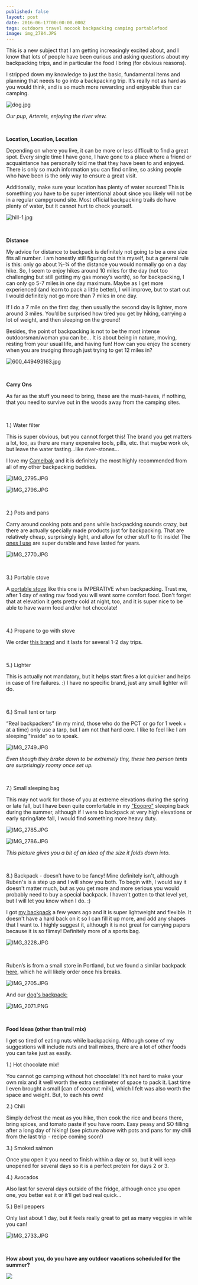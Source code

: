 ```yaml
---
published: false
layout: post
date: 2016-06-17T00:00:00.000Z
tags: outdoors travel nocook backpacking camping portablefood
image: img_2784.JPG
---
```

This is a new subject that I am getting increasingly excited about, and I know that lots of people have been curious and asking questions about my backpacking trips, and in particular the food I bring (for obvious reasons). 

I stripped down my knowledge to just the basic, fundamental items and planning that needs to go into a backpacking trip. It’s really not as hard as you would think, and is so much more rewarding and enjoyable than car camping. 



![dog.jpg](/content/dog.jpg)

*Our pup, Artemis, enjoying the river view.*

<br>

**Location, Location, Location**

Depending on where you live, it can be more or less difficult to find a great spot. Every single time I have gone, I have gone to a place where a friend or acquaintance has personally told me that they have been to and enjoyed. There is only so much information you can find online, so asking people who have been is the only way to ensure a great visit.

Additionally, make sure your location has plenty of water sources! This is something you have to be super intentional about since you likely will not be in a regular campground site. Most official backpacking trails do have plenty of water, but it cannot hurt to check yourself.



![hill-1.jpg](/content/hill-1.jpg)



<br>

**Distance**

My advice for distance to backpack is definitely not going to be a one size fits all number. I am honestly still figuring out this myself, but a general rule is this: only go about ½-¾ of the distance you would normally go on a day hike. So, I seem to enjoy hikes around 10 miles for the day (not too challenging but still getting my gas money’s worth), so for backpacking, I can only go 5-7 miles in one day maximum. Maybe as I get more experienced (and learn to pack a little better), I will improve, but to start out I would definitely not go more than 7 miles in one day. 

If I do a 7 mile on the first day, then usually the second day is lighter, more around 3 miles. You’d be surprised how tired you get by hiking, carrying a lot of weight, and then sleeping on the ground!

Besides, the point of backpacking is not to be the most intense outdoorsman/woman you can be… It is about being in nature, moving, resting from your usual life, and having fun! How can you enjoy the scenery when you are trudging through just trying to get 12 miles in?



![600_449493163.jpg](/content/600_449493163.jpg)



<br>

**Carry Ons**

As far as the stuff you need to bring, these are the must-haves, if nothing, that you need to survive out in the woods away from the camping sites.

<br>

1.) Water filter

This is super obvious, but you cannot forget this! The brand you get matters a lot, too, as there are many expensive tools, pills, etc. that maybe work ok, but leave the water tasting...like river-stones…

I love my [Camelbak](https://www.amazon.com/gp/product/B00YX7WK4K?ie=UTF8&tag=edib09-20&camp=1789&linkCode=xm2&creativeASIN=B00YX7WK4K) and it is definitely the most highly recommended from all of my other backpacking buddies.






![IMG_2795.JPG](/content/IMG_2795-JPG.jpg)



![IMG_2796.JPG](/content/IMG_2796-JPG.jpg)



<br>

2.) Pots and pans

Carry around cooking pots and pans while backpacking sounds crazy, but there are actually specially made products just for backpacking. That are relatively cheap, surprisingly light, and allow for other stuff to fit inside! The [ones I use](https://www.amazon.com/gp/product/B00FQZEYWE?ie=UTF8&tag=edib09-20&camp=1789&linkCode=xm2&creativeASIN=B00FQZEYWE) are super durable and have lasted for years.



![IMG_2770.JPG](/content/IMG_2770-JPG.jpg)



<br>

3.) Portable stove

A [portable stove](https://www.amazon.com/gp/product/B004U8CP88?ie=UTF8&tag=edib09-20&camp=1789&linkCode=xm2&creativeASIN=B004U8CP88) like this one is IMPERATIVE when backpacking. Trust me, after 1 day of eating raw food you will want some comfort food. Don't forget that at elevation it gets pretty cold at night, too, and it is super nice to be able to have warm food and/or hot chocolate! 

<br>

4.) Propane to go with stove

We order [this brand](https://www.amazon.com/gp/product/B001GCVJ4M?ie=UTF8&tag=edib09-20&camp=1789&linkCode=xm2&creativeASIN=B001GCVJ4M) and it lasts for several 1-2 day trips.

<br>

5.) Lighter

This is actually not mandatory, but it helps start fires a lot quicker and helps in case of fire failures. :) I have no specific brand, just any small lighter will do. 

<br>

6.) Small tent or tarp


“Real backpackers” (in my mind, those who do the PCT or go for 1 week + at a time) only use a tarp, but I am not that hard core. I like to feel like I am sleeping "inside" so to speak. 



![IMG_2749.JPG](/content/IMG_2749-JPG.jpg)

*Even though they brake down to be extremely tiny, these two person tents are surprisingly roomy once set up.*

<br>

7.) Small sleeping bag

This may not work for those of you at extreme elevations during the spring or late fall, but I have been quite comfortable in my ["Eoopro"](https://www.amazon.com/gp/product/B00SKDU554?ie=UTF8&tag=edib09-20&camp=1789&linkCode=xm2&creativeASIN=B00SKDU554) sleeping back during the summer, although if I were to backpack at very high elevations or early spring/late fall, I would find something more heavy duty.



![IMG_2785.JPG](/content/IMG_2785-JPG.jpg)



![IMG_2786.JPG](/content/IMG_2786-JPG.jpg)



*This picture gives you a bit of an idea of the size it folds down into.*
 

<br>

8.) Backpack - doesn’t have to be fancy! Mine definitely isn't, although Ruben's is a step up and I will show you both. To begin with, I would say it doesn't matter much, but as you get more and more serious you would probably need to buy a special backpack. I haven't gotten to that level yet, but I will let you know when I do. :)

I got [my backpack](https://www.amazon.com/gp/product/B00HU0DKEG?ie=UTF8&tag=edib09-20&camp=1789&linkCode=xm2&creativeASIN=B00HU0DKEG) a few years ago and it is super lightweight and flexible. It doesn't have a hard back on it so I can fill it up more, and add any shapes that I want to. I highly suggest it, although it is not great for carrying papers because it is so flimsy! Definitely more of a sports bag. 



![IMG_3228.JPG](/content/IMG_3228-JPG.jpg)

<br>


Ruben’s is from a small store in Portland, but we found a similar backpack [here](https://www.amazon.com/gp/product/B00SYFN0QE?ie=UTF8&tag=edib09-20&camp=1789&linkCode=xm2&creativeASIN=B00SYFN0QE), which he will likely order once his breaks. 



![IMG_2705.JPG](/content/IMG_2705-JPG.jpg)


And our [dog's backpack:](https://www.amazon.com/gp/product/B00MQGL712?ie=UTF8&tag=edib09-20&camp=1789&linkCode=xm2&creativeASIN=B00MQGL712)



![IMG_2071.PNG](/content/IMG_2071-PNG.png)




<br>

**Food Ideas (other than trail mix)**

I get so tired of eating nuts while backpacking. Although some of my suggestions will include nuts and trail mixes, there are a lot of other foods you can take just as easily.

1.) Hot chocolate mix! 

You cannot go camping without hot chocolate! It’s not hard to make your own mix and it well worth the extra centimeter of space to pack it. Last time I even brought a small [can of coconut milk], which I felt was also worth the space and weight. But, to each his own!

2.) Chili

Simply defrost the meat as you hike, then cook the rice and beans there, bring spices, and tomato paste if you have room. Easy peasy and SO filling after a long day of hiking! (see picture above with pots and pans for my chili from the last trip - recipe coming soon!)

3.) Smoked salmon  

Once you open it you need to finish within a day or so, but it will keep unopened for several days so it is a perfect protein for days 2 or 3.

4.) Avocados

Also last for several days outside of the fridge, although once you open one, you better eat it or it’ll get bad real quick...

5.) Bell peppers

Only last about 1 day, but it feels really great to get as many veggies in while you can!



![IMG_2733.JPG](/content/IMG_2733-JPG.jpg)








<br>

**How about you, do you have any outdoor vacations scheduled for the summer?**

<a href="//www.pinterest.com/pin/create/button/" data-pin-do="buttonBookmark"  data-pin-color="red"><img src="//assets.pinterest.com/images/pidgets/pinit_fg_en_rect_red_20.png" /></a>
<!-- Please call pinit.js only once per page -->
<script type="text/javascript" async defer src="//assets.pinterest.com/js/pinit.js"></script>
